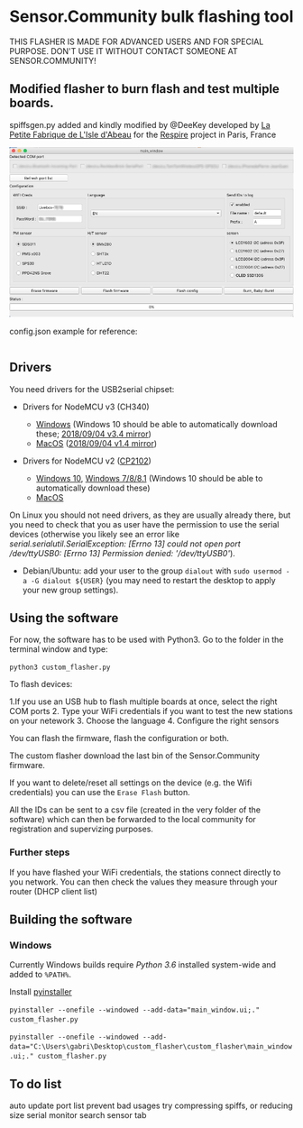 # Sensor.Community bulk flashing tool

THIS FLASHER IS MADE FOR ADVANCED USERS AND FOR SPECIAL PURPOSE. DON'T USE IT WITHOUT CONTACT SOMEONE AT SENSOR.COMMUNITY!


## Modified flasher to burn flash and test multiple boards.

spiffsgen.py added and kindly modified by @DeeKey
developed by [La Petite Fabrique de L'Isle d'Abeau](https://fr-fr.facebook.com/idapfab/) for the [Respire](https://www.respire-asso.org/) project in Paris, France

![Interface](images/bulk.png)

config.json example for reference:

```json{"SOFTWARE_VERSION":"NRZ-2020-133","current_lang":"FR","wlanssid":"Livebox-7E78","wlanpwd":"i0c_YSNS","www_username":"admin","www_password":"","fs_ssid":"airRohr-2509507","fs_pwd":"","www_basicauth_enabled":false,"dht_read":false,"htu21d_read":false,"ppd_read":false,"sds_read":false,"pms_read":true,"hpm_read":false,"npm_read":false,"sps30_read":false,"bmp_read":false,"bmx280_read":true,"sht3x_read":false,"ds18b20_read":false,"dnms_read":false,"dnms_correction":"0.0","temp_correction":"0.0","gps_read":false,"send2dusti":true,"ssl_dusti":false,"send2madavi":true,"ssl_madavi":false,"send2sensemap":false,"send2fsapp":false,"send2aircms":false,"send2csv":false,"auto_update":true,"use_beta":false,"has_display":false,"has_sh1106":false,"has_flipped_display":false,"has_lcd1602":false,"has_lcd1602_27":true,"has_lcd2004":false,"has_lcd2004_27":false,"display_wifi_info":true,"display_device_info":true,"debug":3,"sending_intervall_ms":145000,"time_for_wifi_config":600000,"senseboxid":"","send2custom":false,"host_custom":"192.168.234.1","url_custom":"/data.php","port_custom":80,"user_custom":"","pwd_custom":"","ssl_custom":false,"send2influx":false,"host_influx":"influx.server","url_influx":"/write?db=sensorcommunity","port_influx":8086,"user_influx":"","pwd_influx":"","measurement_name_influx":"feinstaub","ssl_influx":false}
```

## Drivers

You need drivers for the USB2serial chipset:

* Drivers for NodeMCU v3 (CH340)

    * [Windows](http://www.wch.cn/downloads/file/5.html) (Windows 10 should be able to automatically download these; [2018/09/04 v3.4 mirror](https://d.inf.re/luftdaten/CH341SER.ZIP))
    * [MacOS](http://www.wch.cn/downloads/file/178.html) ([2018/09/04 v1.4 mirror](https://d.inf.re/luftdaten/CH341SER_MAC.ZIP))

* Drivers for NodeMCU v2 ([CP2102](https://www.silabs.com/products/development-tools/software/usb-to-uart-bridge-vcp-drivers))

    * [Windows 10](https://www.silabs.com/documents/public/software/CP210x_Universal_Windows_Driver.zip), [Windows 7/8/8.1](https://www.silabs.com/documents/public/software/CP210x_Windows_Drivers.zip) (Windows 10 should be able to automatically download these)
    * [MacOS](https://www.silabs.com/documents/public/software/Mac_OSX_VCP_Driver.zip)

On Linux you should not need drivers, as they are usually already there, but you need to check that you as user have the permission to use the serial devices (otherwise you likely see an error like *serial.serialutil.SerialException: [Errno 13] could not open port /dev/ttyUSB0: [Errno 13] Permission denied: '/dev/ttyUSB0'*). 

* Debian/Ubuntu: add your user to the group `dialout` with `sudo usermod -a -G dialout ${USER}` (you may need to restart the desktop to apply your new group settings).

## Using the software

For now, the software has to be used with Python3. 
Go to the folder in the terminal window and type:

`python3 custom_flasher.py`

To flash devices:

1.If you use an USB hub to flash multiple boards at once, select the right COM ports
2. Type your WiFi credentials if you want to test the new stations on your netework
3. Choose the language
4. Configure the right sensors

You can flash the firmware, flash the configuration or both.

The custom flasher download the last bin of the Sensor.Community firmware.

If you want to delete/reset all settings on the device (e.g. the Wifi credentials) you can use the `Erase Flash` button.

All the IDs can be sent to a csv file (created in the very folder of the software) which can then be forwarded to the local community for registration and supervizing purposes.

### Further steps

If you have flashed your WiFi credentials, the stations connect directly to you network. You can then check the values they measure through your router (DHCP client list)


## Building the software

### Windows

Currently Windows builds require *Python 3.6* installed system-wide and added to `%PATH%`.

Install [pyinstaller](https://www.pyinstaller.org/)

`pyinstaller --onefile --windowed --add-data="main_window.ui;." custom_flasher.py`

`pyinstaller --onefile --windowed --add-data="C:\Users\gabri\Desktop\custom_flasher\custom_flasher\main_window.ui;." custom_flasher.py`


## To do list

auto update port list
prevent bad usages
try compressing spiffs, or reducing size
serial monitor
search sensor tab